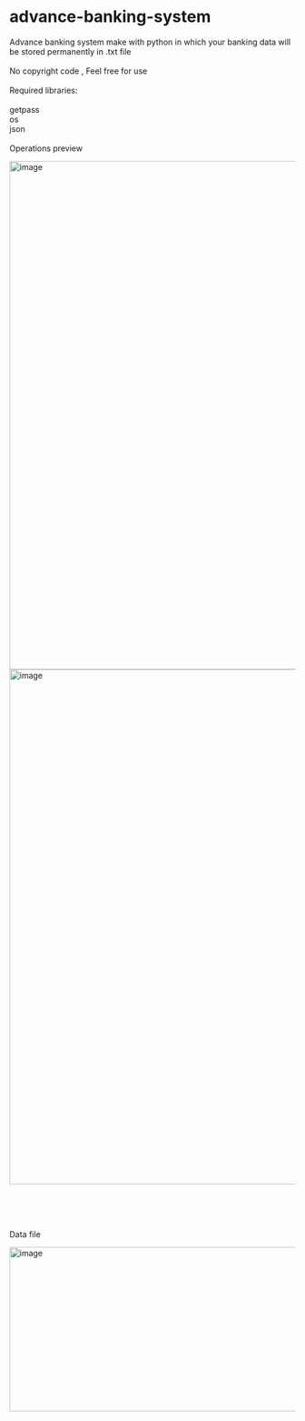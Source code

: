# advance-banking-system
Advance banking system make with python in which your banking data will be stored permanently in .txt file
<br><br>
No copyright code , Feel free for use<br><br>
Required libraries:<br><br>
getpass<br>
os<br>
json
<br><br>
Operations preview

<img width="1594" height="894" alt="image" src="https://github.com/user-attachments/assets/c06ccb18-7a89-4560-a5b1-3daf0943b42d" />




<img width="1248" height="906" alt="image" src="https://github.com/user-attachments/assets/7de41882-c4ce-4cea-8241-767c7a1bfaf0" />

<br><br><br>

Data file


<img width="762" height="289" alt="image" src="https://github.com/user-attachments/assets/d2ea83a6-de21-4c82-882e-f5211468ae95" />
